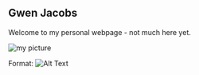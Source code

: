 ## Gwen Jacobs 

Welcome to my personal webpage - not much here yet.

![my picture](https://github.com/gwenajacobs/gwenajacobs.github.io/blob/main/IMG_1458.jpeg)

Format: ![Alt Text](url)
